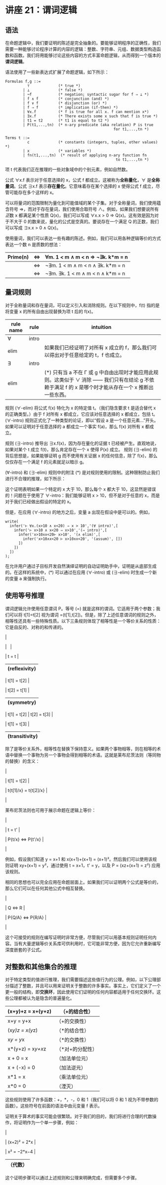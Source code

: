 # 讲座 21：谓词逻辑

## 语法

在命题逻辑中，我们要证明的陈述是完全抽象的。要能够证明程序的正确性，我们需要一种能够讨论程序计算的内容的逻辑：整数、字符串、元组、数据类型构造函数和函数。我们将用能够讨论这些内容的方式丰富命题逻辑，从而得到一个版本的**谓词逻辑**。

语法使用了一些新表达式扩展了命题逻辑，如下所示：

```
Formulas f,g ::=
          ⊤             (* true *)
        | ⊥             (* false *)
        | ¬f            (* negation; syntactic sugar for f ⇒ ⊥ *)
        | f ∧ f         (* conjunction (and) *)
        | f ∨ f         (* disjunction (or) *)
        | f ⇒ f         (* implication (if-then) *) 
        | ∀x.f          (* f is true for all x. f can mention x*)
        | ∃x.f          (* There exists some x such that f is true *)
        | t1 = t2       (* t1 is equal to t2 *)
        | P(t1,...,tn)  (* n-ary predicate (aka relation) P is true 
                                                 for t1,...,tn *)

Terms t ::=     
          c             (* constants (integers, tuples, other values) *)
        | x             (* variables *)
        | fn(t1,...,tn)  (* result of applying n-ary function fn 
                                                  to t1,...,tn *)

```

项 t 代表我们正在推理的一些对象域中的个别元素，例如自然数。

公式 ∀x.f 表示对于任意选择的 x，公式 f 都成立。这被称为**全称量化**，∀ 是**全称量词**。公式 ∃x.f 表示**存在量化**。它意味着存在某个选择的 x 使得公式 f 成立，尽管可能存在多个这样的 x。

可以将量词的范围限制为量化到可能值域的某个子集。对于全称量词，我们使用蕴含符号 ⇒，而对于存在量词，我们使用合取符号 ∧。例如，如果我们想要说所有*正*数 x 都满足某个性质 Q(x)，我们可以写成 ∀x.x > 0 ⇒ Q(x)。这有效是因为对于不大于 0 的数来说，量化的公式是空真的。要说存在一个满足 Q 的正数，我们可以写成 ∃x.x > 0 ∧ Q(x)。

使用量词，我们可以表达一些有趣的陈述。例如，我们可以用各种逻辑等价的方式表达一个数 n 是质数的想法：

| Prime(n) | ⇔ | ∀m. 1 < m ∧ m < n ⇒ ¬∃k. k*m = n |
| --- | --- | --- |
|   | ⇔ | ¬∃m. 1 < m ∧ m < n ∧ ∃k. k*m = n |
|  | ⇔ | ¬∃m. ∃k. 1 < m ∧ m < n ∧ k*m = n |

## 量词规则

对于全称量词和存在量词，可以定义引入和消除规则。在以下规则中，f(t) 指的是将变量 x 的所有自由出现替换为项 t 后的 f(x)。

| rule name | rule | intuition |
| --- | --- | --- |
| ∀ | intro |  | (*) 只有当 x 不在 Γ 中自由出现时才能应用此规则。如果我们选择一个**任意的** x 并证明 f(x)，我们就可以得出 f 对所有 x 都成立的结论。 |
| elim |  | 如果我们已经证明了对所有 x 成立的 f，那么我们可以得出对于任意给定的 t，f 也成立。 |
| ∃ | intro |  | 我们可以通过简单地产生一个具有性质 f 的 t 来证明存在某个 x 拥有性质 f。 |
| elim |  | (*) 只有当 a 不在 Γ 或 g 中自由出现时才能应用此规则。这类似于 ∨ 消除 —— 我们只有在结论 g 不依赖于满足 f 的 x 是哪个时才能从存在一个 x 推断出一些东西。 |

规则 (∀-elim) 将公式 f(x) 特化为 x 的特定值 t。（我们隐含要求 t 是适合替代 x 的正确类型。）由于 f 对所有 x 都成立，它应该对任意选择的 x 都成立，包括 t。 (∀-intro) 规则正式化了一种类型的论证，即以“假设 a 是一个任意元素...”开头。如果可以证明对于任意选择的 a 都成立一个事实 f(a)，那么 f(x) 对所有 x 都成立。

规则 (∃-intro) 推导出 ∃x.f(x)，因为存在量化的证据 t 已经被产生。直观地说，如果对某个 t 成立 f(t)，那么肯定存在一个 x 使得 P(x) 成立。 规则 (∃-elim) 的背后思想是，如果能够证明 g 而不使用有关证据 x 的任何信息，除了 f(x)，那么仅仅存在一个满足 f 的元素就足以暗示 g。

(∀-intro) 和 (∃-elim) 规则中的附注 (*) 是对规则使用的限制。这种限制防止我们进行不合理的推理，如下所示：

这个证明表明如果一个特定的 x 大于 10，那么每个 x 都大于 10，这显然是错误的！问题在于使用了 ∀-intro：我们能够证明 x > 10，但不是对于任意的 x，而是对于我们已经做出假设的特定的 x。

但是，在应用 (∀-intro) 的地方之后，变量 a 出现在假设中是可以的。例如，

```
write(
  infer('⊢ ∀x.(x>10 ∧ x<20) ⇒ x > 10','(∀ intro)',[
    infer('⊢ x>10 ∧ x<20 ⇒ x>10','(⇒ intro)',[
      infer('x>10∧x<20⊢ x>10', '(∧ elim)',[
        infer('x>10∧x<20 ⊢ x>10∧x<20', '(assum)', [])
      ])
    ])
  ])
);

```

在允许用户通过子目标开发自然演绎证明的自动证明助手中，证明是从底部生成的。在这样的系统中，(*) 可以通过在应用 (∀-intro) 或 (∃-elim) 时生成一个新的变量 a 来强制执行。

## 使用等号推理

谓词逻辑允许使用任意谓词 P。等号 (=) 就是这样的谓词。它适用于两个参数；我们可以将 t[1]=t[2] 视为谓词 =(t[1],t[2])。但是，除了上述任意谓词的规则之外，相等性还具有一些特殊性质。以下三条规则体现了相等性是一个等价关系的性质：它是自反的、对称的和传递的。

|

&#124;   &#124;

&#124; t = t &#124;

| (reflexivity) |
| --- |

&#124; t[1] = t[2] &#124;

&#124; t[2] = t[1] &#124;

| (symmetry) |
| --- |

&#124; t[1] = t[2] &#124; t[2] = t[3] &#124;

&#124; t[1] = t[3] &#124;

| (transitivity) |
| --- |

除了是等价关系外，相等性在替换下保持意义。如果两个事物相等，则在相等的术语中替换一个事物为另一个事物会得到相等的术语。这就是莱布尼茨法则（等同物的替换）的含义：

|

&#124; t[1] = t[2] &#124;

&#124; t{t[1]/x} = t{t[2]/x} &#124;

|

莱布尼茨法则也可用于展示命题在逻辑上等价：

|

&#124; t = t' &#124;

&#124; P{t/x} ⇔ P{t'/x} &#124;

|

例如，假设我们知道 y = x+1 和 x(x+1)+(x+1) = (x+1)²。然后我们可以使用该规则证明 xy+(x+1) = y²，通过使用 t = x+1，t' = y，以及 P = (xz+(x+1) = z²) 应用该规则。

相同的思想也可以完全应用在命题层面上。如果我们可以证明两个公式是等价的，那么它们可以在任何其他公式中相互替换。

|

&#124; Q ⇔ R &#124;

&#124; P{Q/A} ⇔ P{R/A} &#124;

|

这个可接受的规则在编写证明时非常方便，尽管我们可以用基本规则证明任何内容。当有大量逻辑等价关系库可供利用时，它可能非常方便，因为它允许重新编写深度嵌套的子公式。

## 对整数和其他集合的推理

对于特定类型的值进行推理，我们需要描述这些值行为的公理。例如，以下公理部分描述了整数，并且可以用来证明关于整数的许多事实。事实上，它们定义了一个更一般的结构，即**交换环**，因此使用它们证明的任何内容都适用于任何交换环。这些公理都被认为是隐含的普遍量化。

| (x+y)+z = x+(y+z) | （+的结合性） |
| --- | --- |
| x+y = y+x | （+的交换性） |
| (x*y)*z = x*(y*z) | （*的结合性） |
| x*y = y*x | （*的交换性） |
| x*(y+z) = x*y+x*z | （*对+的分配性） |
| x + 0 = x | （加法单位元） |
| x + (-x) = 0 | （加法逆元） |
| x*1 = x | （乘法单位元） |
| x*0 = 0 | （湮灭） |

这些规则使用了许多函数：+，*，-，0 和 1（我们可以将 0 和 1 视为不带参数的函数）。这些符号在前面的语法中由元变量 f 表示。

证明关于算术的事实可能会很繁琐。对于我们的目的，我们将进行合理的代数操作，将证明作为一个单一步骤，例如：

|

&#124; (x+2)² = 2*x &#124;

&#124; x² = −2*x−4 &#124;

| （代数） |
| --- |

这个证明步骤可以通过上述规则和公理来明确完成，但需要多个步骤。
